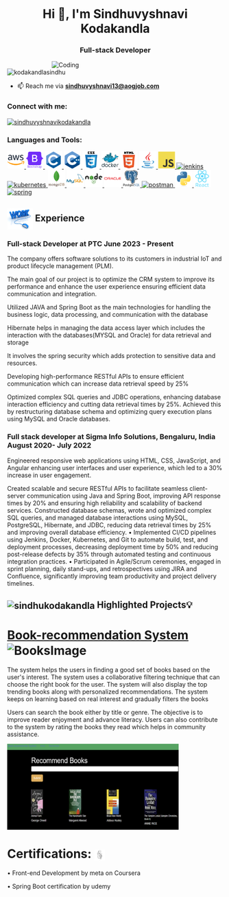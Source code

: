 
<h1 align="center">Hi 👋, I'm Sindhuvyshnavi Kodakandla</h1>
<h3 align="center">Full-stack Developer</h3>

<img align="right" alt="Coding" width="400" src="https://camo.githubusercontent.com/c41ada24162cfabc4a4bb9bae210ecfa7326243f63ef61c9a71a5b6a16b618cc/68747470733a2f2f7265732e636c6f7564696e6172792e636f6d2f70726163746963616c6465762f696d6167652f66657463682f732d2d4f307531624e48732d2d2f635f6c696d6974253243665f6175746f253243666c5f70726f6772657373697665253243715f3636253243775f3838302f68747470733a2f2f6d69726f2e6d656469756d2e636f6d2f6d61782f313430302f302532415058663567653751434e3947615f434c2e676966">

<p align="left"> <img src="https://komarev.com/ghpvc/?username=kodakandlasindhu&label=Profile%20views&color=0e75b6&style=flat" alt="kodakandlasindhu" /> </p>

- 📫 Reach me via **sindhuvyshnavi13@aogjob.com**

<h3 align="left">Connect with me:</h3>
<p align="left">
<a href="https://linkedin.com/in/sindhuvyshnavikodakandla" target="blank"><img align="center" src="https://raw.githubusercontent.com/rahuldkjain/github-profile-readme-generator/master/src/images/icons/Social/linked-in-alt.svg" alt="sindhuvyshnavikodakandla" height="30" width="40" /></a></p>

<h3 align="left">Languages and Tools:</h3>
<p align="left"> <a href="https://aws.amazon.com" target="_blank" rel="noreferrer"> <img src="https://raw.githubusercontent.com/devicons/devicon/master/icons/amazonwebservices/amazonwebservices-original-wordmark.svg" alt="aws" width="40" height="40"/> </a> <a href="https://getbootstrap.com" target="_blank" rel="noreferrer"> <img src="https://raw.githubusercontent.com/devicons/devicon/master/icons/bootstrap/bootstrap-plain-wordmark.svg" alt="bootstrap" width="40" height="40"/> </a> <a href="https://www.cprogramming.com/" target="_blank" rel="noreferrer"> <img src="https://raw.githubusercontent.com/devicons/devicon/master/icons/c/c-original.svg" alt="c" width="40" height="40"/> </a> <a href="https://www.w3schools.com/cpp/" target="_blank" rel="noreferrer"> <img src="https://raw.githubusercontent.com/devicons/devicon/master/icons/cplusplus/cplusplus-original.svg" alt="cplusplus" width="40" height="40"/> </a> <a href="https://www.w3schools.com/css/" target="_blank" rel="noreferrer"> <img src="https://raw.githubusercontent.com/devicons/devicon/master/icons/css3/css3-original-wordmark.svg" alt="css3" width="40" height="40"/> </a> <a href="https://www.docker.com/" target="_blank" rel="noreferrer"> <img src="https://raw.githubusercontent.com/devicons/devicon/master/icons/docker/docker-original-wordmark.svg" alt="docker" width="40" height="40"/> </a> <a href="https://www.w3.org/html/" target="_blank" rel="noreferrer"> <img src="https://raw.githubusercontent.com/devicons/devicon/master/icons/html5/html5-original-wordmark.svg" alt="html5" width="40" height="40"/> </a> <a href="https://www.java.com" target="_blank" rel="noreferrer"> <img src="https://raw.githubusercontent.com/devicons/devicon/master/icons/java/java-original.svg" alt="java" width="40" height="40"/> </a> <a href="https://developer.mozilla.org/en-US/docs/Web/JavaScript" target="_blank" rel="noreferrer"> <img src="https://raw.githubusercontent.com/devicons/devicon/master/icons/javascript/javascript-original.svg" alt="javascript" width="40" height="40"/> </a> <a href="https://www.jenkins.io" target="_blank" rel="noreferrer"> <img src="https://www.vectorlogo.zone/logos/jenkins/jenkins-icon.svg" alt="jenkins" width="40" height="40"/> </a> <a href="https://kubernetes.io" target="_blank" rel="noreferrer"> <img src="https://www.vectorlogo.zone/logos/kubernetes/kubernetes-icon.svg" alt="kubernetes" width="40" height="40"/> </a> <a href="https://www.mongodb.com/" target="_blank" rel="noreferrer"> <img src="https://raw.githubusercontent.com/devicons/devicon/master/icons/mongodb/mongodb-original-wordmark.svg" alt="mongodb" width="40" height="40"/> </a> <a href="https://www.mysql.com/" target="_blank" rel="noreferrer"> <img src="https://raw.githubusercontent.com/devicons/devicon/master/icons/mysql/mysql-original-wordmark.svg" alt="mysql" width="40" height="40"/> </a> <a href="https://nodejs.org" target="_blank" rel="noreferrer"> <img src="https://raw.githubusercontent.com/devicons/devicon/master/icons/nodejs/nodejs-original-wordmark.svg" alt="nodejs" width="40" height="40"/> </a> <a href="https://www.oracle.com/" target="_blank" rel="noreferrer"> <img src="https://raw.githubusercontent.com/devicons/devicon/master/icons/oracle/oracle-original.svg" alt="oracle" width="40" height="40"/> </a> <a href="https://www.postgresql.org" target="_blank" rel="noreferrer"> <img src="https://raw.githubusercontent.com/devicons/devicon/master/icons/postgresql/postgresql-original-wordmark.svg" alt="postgresql" width="40" height="40"/> </a> <a href="https://postman.com" target="_blank" rel="noreferrer"> <img src="https://www.vectorlogo.zone/logos/getpostman/getpostman-icon.svg" alt="postman" width="40" height="40"/> </a> <a href="https://www.python.org" target="_blank" rel="noreferrer"> <img src="https://raw.githubusercontent.com/devicons/devicon/master/icons/python/python-original.svg" alt="python" width="40" height="40"/> </a> <a href="https://reactjs.org/" target="_blank" rel="noreferrer"> <img src="https://raw.githubusercontent.com/devicons/devicon/master/icons/react/react-original-wordmark.svg" alt="react" width="40" height="40"/> </a> <a href="https://spring.io/" target="_blank" rel="noreferrer"> <img src="https://www.vectorlogo.zone/logos/springio/springio-icon.svg" alt="spring" width="40" height="40"/> </a> </p>

## <img align="center" src="Assets/work.jpeg" alt="Work" height="50" width="60" /> Experience

###  Full-stack Developer at PTC                                                                                                                                                                                                   June 2023 - Present

The company offers software solutions to its customers in industrial IoT and product lifecycle management (PLM).

The main goal of our project is to optimize the CRM system to improve its performance and enhance the user experience ensuring efficient data communication and integration.

Utilized JAVA and Spring Boot as the main technologies for handling the business logic, data processing, and communication with the database

Hibernate helps in managing the data access layer which includes the interaction with the databases(MYSQL and Oracle) for data retrieval and storage

It involves the spring security which adds protection to sensitive data and resources.

Developing high-performance RESTful APIs to ensure efficient communication which can increase data retrieval speed by 25%

Optimized complex SQL queries and JDBC operations, enhancing database interaction efficiency and cutting data retrieval times by 25%. Achieved this by restructuring database schema and optimizing query execution plans using MySQL and Oracle databases.


### Full stack developer at Sigma Info Solutions, Bengaluru, India                                                                                                                                                             August 2020- July 2022
Engineered responsive web applications using HTML, CSS, JavaScript, and Angular enhancing user interfaces and user 
experience, which led to a 30% increase in user engagement.

Created scalable and secure RESTful APIs to facilitate seamless client-server communication using Java and Spring 
Boot, improving API response times by 20% and ensuring high reliability and scalability of backend services.
Constructed database schemas, wrote and optimized complex SQL queries, and managed database interactions 
using MySQL, PostgreSQL, Hibernate, and JDBC, reducing data retrieval times by 25% and improving overall 
database efficiency.
• Implemented CI/CD pipelines using Jenkins, Docker, Kubernetes, and Git to automate build, test, and deployment 
processes, decreasing deployment time by 50% and reducing post-release defects by 35% through automated testing 
and continuous integration practices.
• Participated in Agile/Scrum ceremonies, engaged in sprint planning, daily stand-ups, and retrospectives using JIRA
and Confluence, significantly improving team productivity and project delivery timelines.


## <img align="center" src="Assets/project.jpg" alt="sindhukodakandla" height="50" width="60" /> Highlighted Projects💡


# [Book-recommendation System](https://github.com/kodakandlasindhu/Book-Recommendation-System) <img align="center" src="Assets/books.jpeg" alt="BooksImage" height="50" width="60" />

The system helps the users in finding a good set of books based on the user's interest. The system uses a collaborative filtering technique that can choose the right book for the user. The system will also display the top trending books along with personalized recommendations. The system keeps on learning based on real interest and gradually filters the books

Users can search the book either by title or genre. The objective is to improve reader enjoyment and advance literacy. Users can also contribute to the system by rating the books they read which helps in community assistance.


<img align="center" src="assets/Book_website.png" alt="bookswebsite" height="200" width="400" />



# Certifications: <img align="center" src="Assets/certification.png" alt="Sindhu" height="25" width="25" />
•	Front-end Development by meta on Coursera

•	Spring Boot certification by udemy
